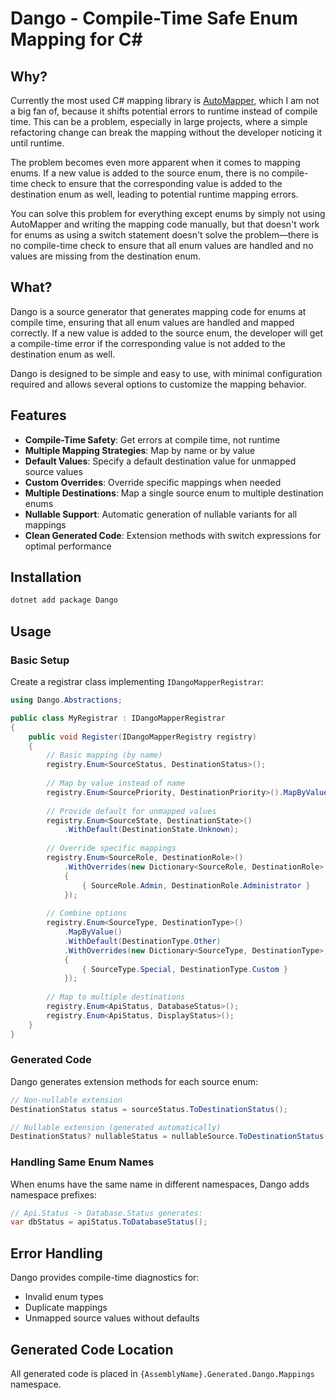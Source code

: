 # Dango - Compile-Time Safe Enum Mapping for C#

## Why?

Currently the most used C# mapping library is [AutoMapper](https://automapper.org/), which I am not a big fan of, because it shifts potential errors to runtime instead of compile time. This can be a problem, especially in large projects, where a simple refactoring change can break the mapping without the developer noticing it until runtime.

The problem becomes even more apparent when it comes to mapping enums. If a new value is added to the source enum, there is no compile-time check to ensure that the corresponding value is added to the destination enum as well, leading to potential runtime mapping errors.

You can solve this problem for everything except enums by simply not using AutoMapper and writing the mapping code manually, but that doesn't work for enums as using a switch statement doesn't solve the problem—there is no compile-time check to ensure that all enum values are handled and no values are missing from the destination enum.

## What?

Dango is a source generator that generates mapping code for enums at compile time, ensuring that all enum values are handled and mapped correctly. If a new value is added to the source enum, the developer will get a compile-time error if the corresponding value is not added to the destination enum as well.

Dango is designed to be simple and easy to use, with minimal configuration required and allows several options to customize the mapping behavior.

## Features

- **Compile-Time Safety**: Get errors at compile time, not runtime
- **Multiple Mapping Strategies**: Map by name or by value
- **Default Values**: Specify a default destination value for unmapped source values
- **Custom Overrides**: Override specific mappings when needed
- **Multiple Destinations**: Map a single source enum to multiple destination enums
- **Nullable Support**: Automatic generation of nullable variants for all mappings
- **Clean Generated Code**: Extension methods with switch expressions for optimal performance

## Installation

```bash
dotnet add package Dango
```

## Usage

### Basic Setup

Create a registrar class implementing `IDangoMapperRegistrar`:

```csharp
using Dango.Abstractions;

public class MyRegistrar : IDangoMapperRegistrar
{
    public void Register(IDangoMapperRegistry registry)
    {
        // Basic mapping (by name)
        registry.Enum<SourceStatus, DestinationStatus>();
        
        // Map by value instead of name
        registry.Enum<SourcePriority, DestinationPriority>().MapByValue();
        
        // Provide default for unmapped values
        registry.Enum<SourceState, DestinationState>()
            .WithDefault(DestinationState.Unknown);
        
        // Override specific mappings
        registry.Enum<SourceRole, DestinationRole>()
            .WithOverrides(new Dictionary<SourceRole, DestinationRole>
            {
                { SourceRole.Admin, DestinationRole.Administrator }
            });
        
        // Combine options
        registry.Enum<SourceType, DestinationType>()
            .MapByValue()
            .WithDefault(DestinationType.Other)
            .WithOverrides(new Dictionary<SourceType, DestinationType>
            {
                { SourceType.Special, DestinationType.Custom }
            });
        
        // Map to multiple destinations
        registry.Enum<ApiStatus, DatabaseStatus>();
        registry.Enum<ApiStatus, DisplayStatus>();
    }
}
```

### Generated Code

Dango generates extension methods for each source enum:

```csharp
// Non-nullable extension
DestinationStatus status = sourceStatus.ToDestinationStatus();

// Nullable extension (generated automatically)
DestinationStatus? nullableStatus = nullableSource.ToDestinationStatus();
```

### Handling Same Enum Names

When enums have the same name in different namespaces, Dango adds namespace prefixes:

```csharp
// Api.Status -> Database.Status generates:
var dbStatus = apiStatus.ToDatabaseStatus();
```

## Error Handling

Dango provides compile-time diagnostics for:
- Invalid enum types
- Duplicate mappings
- Unmapped source values without defaults

## Generated Code Location

All generated code is placed in `{AssemblyName}.Generated.Dango.Mappings` namespace.

